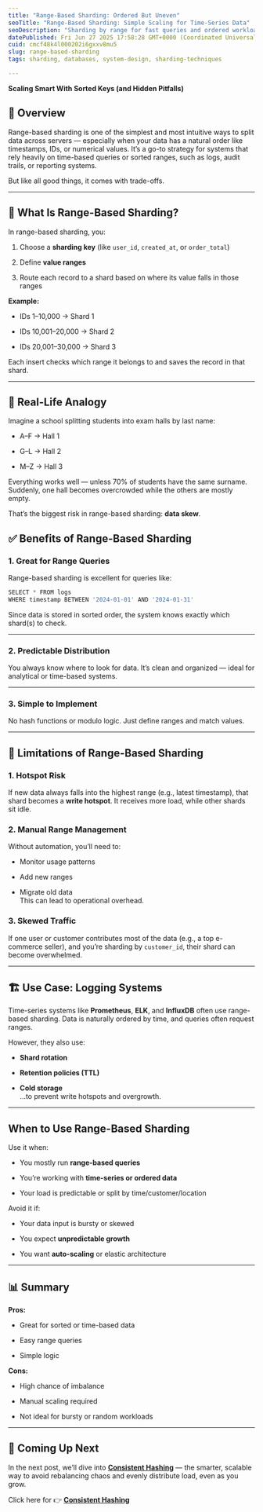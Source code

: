 ```yaml
---
title: "Range-Based Sharding: Ordered But Uneven"
seoTitle: "Range-Based Sharding: Simple Scaling for Time-Series Data"
seoDescription: "Sharding by range for fast queries and ordered workloads. Learn pros, cons, and real use cases."
datePublished: Fri Jun 27 2025 17:58:28 GMT+0000 (Coordinated Universal Time)
cuid: cmcf48k4l000202i6gxxv8mu5
slug: range-based-sharding
tags: sharding, databases, system-design, sharding-techniques

---
```


**Scaling Smart With Sorted Keys (and Hidden Pitfalls)**

## 📌 Overview

Range-based sharding is one of the simplest and most intuitive ways to split data across servers — especially when your data has a natural order like timestamps, IDs, or numerical values. It’s a go-to strategy for systems that rely heavily on time-based queries or sorted ranges, such as logs, audit trails, or reporting systems.

But like all good things, it comes with trade-offs.

---

## 🧠 What Is Range-Based Sharding?

In range-based sharding, you:

1. Choose a **sharding key** (like `user_id`, `created_at`, or `order_total`)
    
2. Define **value ranges**
    
3. Route each record to a shard based on where its value falls in those ranges
    

**Example:**

* IDs 1–10,000 → Shard 1
    
* IDs 10,001–20,000 → Shard 2
    
* IDs 20,001–30,000 → Shard 3
    

Each insert checks which range it belongs to and saves the record in that shard.

---

## 🔁 Real-Life Analogy

Imagine a school splitting students into exam halls by last name:

* A–F → Hall 1
    
* G–L → Hall 2
    
* M–Z → Hall 3
    

Everything works well — unless 70% of students have the same surname. Suddenly, one hall becomes overcrowded while the others are mostly empty.

That’s the biggest risk in range-based sharding: **data skew**.

## ✅ Benefits of Range-Based Sharding

### 1\. Great for Range Queries

Range-based sharding is excellent for queries like:

```javascript
SELECT * FROM logs
WHERE timestamp BETWEEN '2024-01-01' AND '2024-01-31'
```

Since data is stored in sorted order, the system knows exactly which shard(s) to check.

---

### 2\. Predictable Distribution

You always know where to look for data. It’s clean and organized — ideal for analytical or time-based systems.

---

### 3\. Simple to Implement

No hash functions or modulo logic. Just define ranges and match values.

---

## 🚫 Limitations of Range-Based Sharding

### 1\. Hotspot Risk

If new data always falls into the highest range (e.g., latest timestamp), that shard becomes a **write hotspot**. It receives more load, while other shards sit idle.

### 2\. Manual Range Management

Without automation, you’ll need to:

* Monitor usage patterns
    
* Add new ranges
    
* Migrate old data  
    This can lead to operational overhead.
    

### 3\. Skewed Traffic

If one user or customer contributes most of the data (e.g., a top e-commerce seller), and you’re sharding by `customer_id`, their shard can become overwhelmed.

---

## 🏗 Use Case: Logging Systems

Time-series systems like **Prometheus**, **ELK**, and **InfluxDB** often use range-based sharding. Data is naturally ordered by time, and queries often request ranges.

However, they also use:

* **Shard rotation**
    
* **Retention policies (TTL)**
    
* **Cold storage**  
    …to prevent write hotspots and overgrowth.
    

---

## When to Use Range-Based Sharding

Use it when:

* You mostly run **range-based queries**
    
* You’re working with **time-series or ordered data**
    
* Your load is predictable or split by time/customer/location
    

Avoid it if:

* Your data input is bursty or skewed
    
* You expect **unpredictable growth**
    
* You want **auto-scaling** or elastic architecture
    

---

## 📊 Summary

**Pros:**

* Great for sorted or time-based data
    
* Easy range queries
    
* Simple logic
    

**Cons:**

* High chance of imbalance
    
* Manual scaling required
    
* Not ideal for bursty or random workloads
    

---

## 🧭 Coming Up Next

In the next post, we’ll dive into [**Consistent Hashing**](https://blog.rahuljayaraman.dev/consistent-hashing) — the smarter, scalable way to avoid rebalancing chaos and evenly distribute load, even as you grow.

Click here for 👉 [**Consistent Hashing**](https://blog.rahuljayaraman.dev/consistent-hashing)